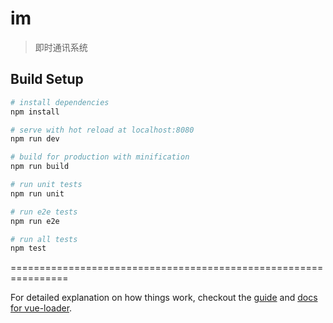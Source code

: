 # im

> 即时通讯系统

## Build Setup

``` bash
# install dependencies
npm install

# serve with hot reload at localhost:8080
npm run dev

# build for production with minification
npm run build

# run unit tests
npm run unit

# run e2e tests
npm run e2e

# run all tests
npm test
```

================================================================

For detailed explanation on how things work, checkout the [guide](http://vuejs-templates.github.io/webpack/) and [docs for vue-loader](http://vuejs.github.io/vue-loader).
